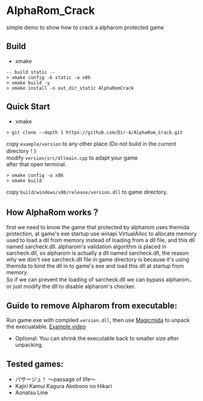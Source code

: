 # AlphaRom_Crack
simple demo to show how to crack a alpharom protected game

## Build
- xmake
```shell
-- build static --
> xmake config -k static -a x86
> xmake build -y
> xmake install -o out_dir_static AlphaRomCrack
```

## Quick Start
- xmake

```shell
> git clone --depth 1 https://github.com/Dir-A/AlphaRom_Crack.git
```
copy `example/version` to any other place (Do not build in the current directory！)  
modify `version/src/dllmain.cpp` to adapt your game  
after that open terminal. 
```shell
> xmake config -a x86
> xmake build
```
copy `build/windows/x86/release/version.dll` to game directory.  

## How AlphaRom works？
first we need to know the game that protected by alpharom uses themida protection, at game's exe startup use winapi VirtualAlloc to allocate memory used to load a dll from memory instead of loading from a dll file, and this dll named sarcheck.dll. alpharom's validation algorithm is placed in sarcheck.dll, so alpharom is actually a dll named sarcheck.dll, the reason why we don't see sarcheck.dll file in game directory is because it's using themida to bind the dll in to game's exe and load this dll at startup from memory.  
So if we can prevent the loading of sarcheck.dll we can bypass alpharom，or just modify the dll to disable alpharom's checker.
 
## Guide to remove Alpharom from executable:
Run game.exe with compiled `version.dll`, then use [Magicmida](https://github.com/Hendi48/Magicmida) to unpack the execuatable.
[Example video](https://mega.nz/file/euwWFLpZ#N_3AtnjEzjuPy3hhaLHr-Xg7B0FvHBoNWsatX1lz7_k)
+ Optional: You can shrink the executable back to smaller size after unpacking.

## Tested games:
+ パサージュ！ ～passage of life～
+ Kajiri Kamui Kagura Akebono no Hikari
+ Aonatsu Line
